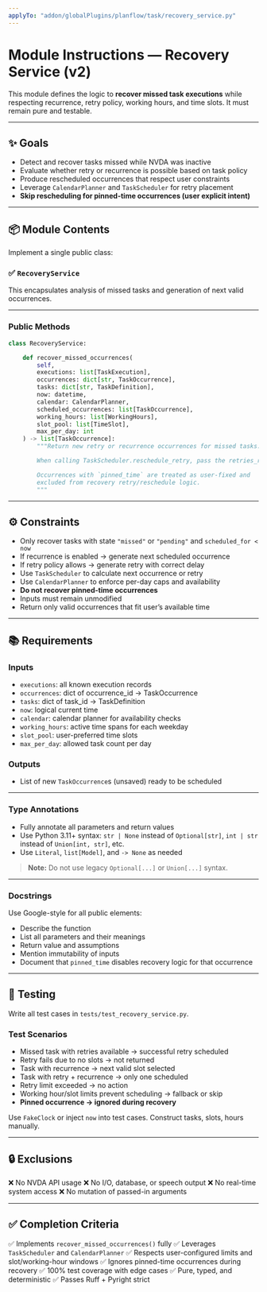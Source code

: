 ```yaml
---
applyTo: "addon/globalPlugins/planflow/task/recovery_service.py"
---
```


# Module Instructions — Recovery Service (v2)

This module defines the logic to **recover missed task executions** while respecting recurrence, retry policy, working hours, and time slots. It must remain pure and testable.

---

## ✨ Goals

- Detect and recover tasks missed while NVDA was inactive
- Evaluate whether retry or recurrence is possible based on task policy
- Produce rescheduled occurrences that respect user constraints
- Leverage `CalendarPlanner` and `TaskScheduler` for retry placement
- **Skip rescheduling for pinned-time occurrences (user explicit intent)**

---

## 📦 Module Contents

Implement a single public class:

### ✅ `RecoveryService`

This encapsulates analysis of missed tasks and generation of next valid occurrences.

---

### Public Methods

```python
class RecoveryService:

    def recover_missed_occurrences(
        self,
        executions: list[TaskExecution],
        occurrences: dict[str, TaskOccurrence],
        tasks: dict[str, TaskDefinition],
        now: datetime,
        calendar: CalendarPlanner,
        scheduled_occurrences: list[TaskOccurrence],
        working_hours: list[WorkingHours],
        slot_pool: list[TimeSlot],
        max_per_day: int
    ) -> list[TaskOccurrence]:
        """Return new retry or recurrence occurrences for missed tasks.

        When calling TaskScheduler.reschedule_retry, pass the retries_remaining parameter as required by the implementation.

        Occurrences with `pinned_time` are treated as user-fixed and 
        excluded from recovery retry/reschedule logic.
        """
````

---

## ⚙️ Constraints

* Only recover tasks with state `"missed"` or `"pending"` and `scheduled_for < now`
* If recurrence is enabled → generate next scheduled occurrence
* If retry policy allows → generate retry with correct delay
* Use `TaskScheduler` to calculate next occurrence or retry
* Use `CalendarPlanner` to enforce per-day caps and availability
* **Do not recover pinned-time occurrences**
* Inputs must remain unmodified
* Return only valid occurrences that fit user’s available time

---

## 📚 Requirements

### Inputs

* `executions`: all known execution records
* `occurrences`: dict of occurrence\_id → TaskOccurrence
* `tasks`: dict of task\_id → TaskDefinition
* `now`: logical current time
* `calendar`: calendar planner for availability checks
* `working_hours`: active time spans for each weekday
* `slot_pool`: user-preferred time slots
* `max_per_day`: allowed task count per day

### Outputs

* List of new `TaskOccurrence`s (unsaved) ready to be scheduled

---

### Type Annotations

* Fully annotate all parameters and return values
* Use Python 3.11+ syntax: `str | None` instead of `Optional[str]`, `int | str` instead of `Union[int, str]`, etc.
* Use `Literal`, `list[Model]`, and `-> None` as needed

> **Note:** Do not use legacy `Optional[...]` or `Union[...]` syntax.

---

### Docstrings

Use Google-style for all public elements:

* Describe the function
* List all parameters and their meanings
* Return value and assumptions
* Mention immutability of inputs
* Document that `pinned_time` disables recovery logic for that occurrence

---

## 🧪 Testing

Write all test cases in `tests/test_recovery_service.py`.

### Test Scenarios

* Missed task with retries available → successful retry scheduled
* Retry fails due to no slots → not returned
* Task with recurrence → next valid slot selected
* Task with retry + recurrence → only one scheduled
* Retry limit exceeded → no action
* Working hour/slot limits prevent scheduling → fallback or skip
* **Pinned occurrence → ignored during recovery**

Use `FakeClock` or inject `now` into test cases. Construct tasks, slots, hours manually.

---

## 🔒 Exclusions

❌ No NVDA API usage
❌ No I/O, database, or speech output
❌ No real-time system access
❌ No mutation of passed-in arguments

---

## ✅ Completion Criteria

✅ Implements `recover_missed_occurrences()` fully
✅ Leverages `TaskScheduler` and `CalendarPlanner`
✅ Respects user-configured limits and slot/working-hour windows
✅ Ignores pinned-time occurrences during recovery
✅ 100% test coverage with edge cases
✅ Pure, typed, and deterministic
✅ Passes Ruff + Pyright strict
